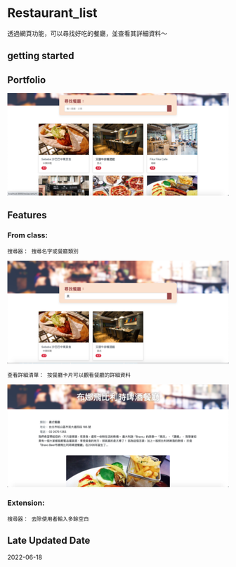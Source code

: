 # Restaurant_list
透過網頁功能，可以尋找好吃的餐廳，並查看其詳細資料～

## getting started


## Portfolio
![image](/public/index.png)

## Features
### From class:
```
搜尋器： 搜尋名字或餐廳類別
```
![image](/public/search.png)
```
查看詳細清單： 按餐廳卡片可以觀看餐廳的詳細資料
```
![image](/public/show.png)

### Extension:
```
搜尋器： 去除使用者輸入多餘空白
```


## Late Updated Date
2022-06-18
